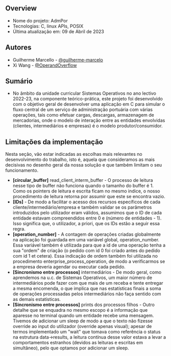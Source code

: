 ## Overview

- Nome do projeto: AdmPor
- Tecnologias: C, linux APIs, POSIX
- Última atualização em: 09 de Abril de 2023

## Autores

- Guilherme Marcello    - [@guilherme-marcelo](https://git.alunos.di.fc.ul.pt/fc58173)
- Xi Wang               - [@OperandOverflow](https://github.com/OperandOverflow)

## Sumário

- No âmbito da unidade curricular Sistemas Operativos no ano lectivo 2022-23, na componente teórico-prática, este projeto foi desenvolvido com o objetivo geral de desenvolver uma aplicação em C para simular o fluxo central de um serviço de administração portuária com várias operações, tais como efetuar cargas, descargas, armazenagem de mercadorias, onde o modelo de interação entre as entidades envolvidas (clientes, intermediários e empresas) é o modelo produtor/consumidor.


## Limitações da implementação
Nesta seção, vão estar indicadas as escolhas mais relevantes no desenvolvimento do trabalho, isto é, aquela que consideramos as mais decisivas no desenho geral da nossa solução e que também limitam o seu funcionamento.


* **[circular_buffer]** read_client_interm_buffer - O processo de leitura nesse tipo de buffer não funciona quando o tamanho do buffer é 1. Como os pointers de leitura e escrita ficam no mesmo indice, o nosso procedimento de leitura retorna por assumir que este se encontra vazio.
* **[IDs]** - De modo a facilitar o acesso dos recursos específicos de cada cliente/intermediário/empresa e também validar se os parâmetros introduzidos pelo utilizador eram válidos, assumimos que o ID de cada entidade estavam compreendidos entre 0 e (número de entidades - 1). Isso significa que, o utilizador, a priori, que os IDs estão a seguir essa regra.
* **[operation_number]** - A contagem de operações criadas globalmente na aplicação foi guardada em uma variável global, operation_number. Essa variável também é utilizada para que a id de uma operação tenha a sua "ordem" de criação (o pedido com id 0 foi criado antes do pedido com id 1 et cetera). Essa indicação de ordem também foi utilizada no procedimento enterprise_process_operation, de modo a verificarmos se a empresa deveria agendar ou executar cada pedido. 
* **[Sincronismo entre processos]** intermediários - De modo geral, como aprendemos na u.c. de Sistemas Operativos, um maior número de intermediários pode fazer com que mais de um receba e tente entregar a mesma encomenda, o que implica que nas estatísticas finais a soma de operações processadas pelos intermediários não faça sentido com as demais estatísticas. 
* **[Sincronismo entre processos]** prints dos processos filhos - Outro detalhe que se enquadra no mesmo escopo é a informação que aparesse no terminal quando um entidade recebe uma mensagem. Tivemos de adicionar um sleep de modo a que o texto não fizesse override ao input do utilizador (override apenas visual); apesar de termos implementado um "wait" que tomava como referência o status na estrutura data->results, a leitura contínua desse valor estava a levar a comportamentos estranhos (devidos as leituras e escritas em simultâneo), pelo que optamos por adicionar um sleep.